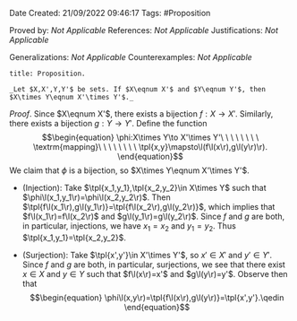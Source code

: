 <div class="topSpace"></div>

Date Created: 21/09/2022 09:46:17
Tags: #Proposition

Proved by: _Not Applicable_
References: _Not Applicable_
Justifications: _Not Applicable_

Generalizations: _Not Applicable_
Counterexamples: _Not Applicable_

``` ad-Proposition
title: Proposition.

_Let $X,X',Y,Y'$ be sets. If $X\eqnum X'$ and $Y\eqnum Y'$, then $X\times Y\eqnum X'\times Y'$._

```

_Proof_. Since $X\eqnum X'$, there exists a bijection $f:X\to X'$. Similarly, there exists a bijection $g:Y\to Y'$. Define the function
$$\begin{equation}
    \phi:X\times Y\to X'\times Y'\ \ \ \ \ \ \ \ \textrm{mapping}\ \ \ \ \ \ \ \ \tpl{x,y}\mapsto\l(f\l(x\r),g\l(y\r)\r).
\end{equation}$$
We claim that $\phi$ is a bijection, so $X\times Y\eqnum X'\times Y'$.
* (Injection): Take $\tpl{x_1,y_1},\tpl{x_2,y_2}\in X\times Y$ such that $\phi\l(x_1,y_1\r)=\phi\l(x_2,y_2\r)$. Then $\tpl{f\l(x_1\r),g\l(y_1\r)}=\tpl{f\l(x_2\r),g\l(y_2\r)}$, which implies that $f\l(x_1\r)=f\l(x_2\r)$ and $g\l(y_1\r)=g\l(y_2\r)$. Since $f$ and $g$ are both, in particular, injections, we have $x_1=x_2$ and $y_1=y_2$. Thus $\tpl{x_1,y_1}=\tpl{x_2,y_2}$.

* (Surjection): Take $\tpl{x',y'}\in X'\times Y'$, so $x'\in X'$ and $y'\in Y'$. Since $f$ and $g$ are both, in particular, surjections, we see that there exist $x\in X$ and $y\in Y$ such that $f\l(x\r)=x'$ and $g\l(y\r)=y'$. Observe then that
$$\begin{equation}
    \phi\l(x,y\r)=\tpl{f\l(x\r),g\l(y\r)}=\tpl{x',y'}.\qedin
\end{equation}$$
